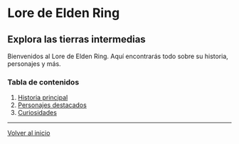# Lore de Elden Ring

## Explora las tierras intermedias
Bienvenidos al Lore de Elden Ring. Aquí encontrarás todo sobre su historia, personajes y más.

### Tabla de contenidos
1. [Historia principal](historia.md)
2. [Personajes destacados](personajes.md)
3. [Curiosidades](curiosidades.md)

---


[Volver al inicio](index.md)

